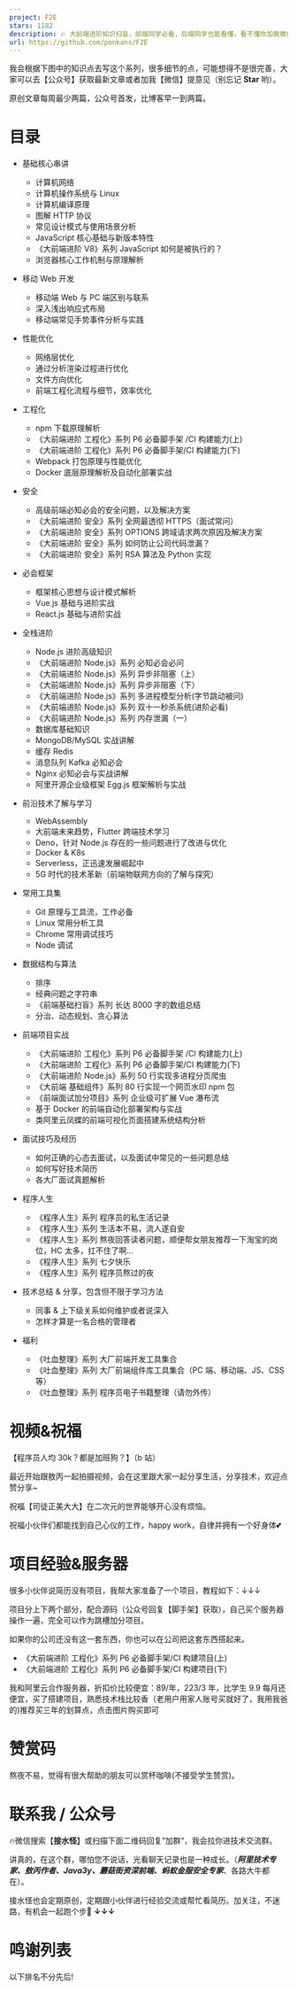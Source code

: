 ```yaml
---
project: F2E
stars: 1182
description: 🔥 大前端进阶知识扫盲，前端同学必看，后端同学也能看懂，看不懂你加我微信骂我渣男就好了！（欢迎star，持续更新）
url: https://github.com/ponkans/F2E
---
```


我会根据下图中的知识点去写这个系列，很多细节的点，可能想得不是很完善，大家可以去【公众号】获取最新文章或者加我【微信】提意见（别忘记 **Star** 哟）。

原创文章每周最少两篇，公众号首发，比博客早一到两篇。

目录
==

-   基础核心串讲
    
    -   计算机网络
    -   计算机操作系统与 Linux
    -   计算机编译原理
    -   图解 HTTP 协议
    -   常见设计模式与使用场景分析
    -   JavaScript 核心基础与新版本特性
    -   《大前端进阶 V8》系列 JavaScript 如何是被执行的？
    -   浏览器核心工作机制与原理解析
-   移动 Web 开发
    
    -   移动端 Web 与 PC 端区别与联系
    -   深入浅出响应式布局
    -   移动端常见手势事件分析与实践
-   性能优化
    
    -   网络层优化
    -   通过分析渲染过程进行优化
    -   文件方向优化
    -   前端工程化流程与细节，效率优化
-   工程化
    
    -   npm 下载原理解析
    -   《大前端进阶 工程化》系列 P6 必备脚手架 /CI 构建能力(上)
    -   《大前端进阶 工程化》系列 P6 必备脚手架/CI 构建能力(下)
    -   Webpack 打包原理与性能优化
    -   Docker 底层原理解析及自动化部署实战
-   安全
    
    -   高级前端必知必会的安全问题，以及解决方案
    -   《大前端进阶 安全》系列 全网最透彻 HTTPS（面试常问）
    -   《大前端进阶 安全》系列 OPTIONS 跨域请求两次原因及解决方案
    -   《大前端进阶 安全》系列 如何防止公司代码泄漏？
    -   《大前端进阶 安全》系列 RSA 算法及 Python 实现
-   必会框架
    
    -   框架核心思想与设计模式解析
    -   Vue.js 基础与进阶实战
    -   React.js 基础与进阶实战
-   全栈进阶
    
    -   Node.js 进阶高级知识
    -   《大前端进阶 Node.js》系列 必知必会必问
    -   《大前端进阶 Node.js》系列 异步非阻塞（上）
    -   《大前端进阶 Node.js》系列 异步非阻塞（下）
    -   《大前端进阶 Node.js》系列 多进程模型分析(字节跳动被问)
    -   《大前端进阶 Node.js》系列 双十一秒杀系统(进阶必看)
    -   《大前端进阶 Node.js》系列 内存泄漏（一）
    -   数据库基础知识
    -   MongoDB/MySQL 实战讲解
    -   缓存 Redis
    -   消息队列 Kafka 必知必会
    -   Nginx 必知必会与实战讲解
    -   阿里开源企业级框架 Egg.js 框架解析与实战
-   前沿技术了解与学习
    
    -   WebAssembly
    -   大前端未来趋势，Flutter 跨端技术学习
    -   Deno，针对 Node.js 存在的一些问题进行了改进与优化
    -   Docker & K8s
    -   Serverless，正迅速发展崛起中
    -   5G 时代的技术革新（前端物联网方向的了解与探究）
-   常用工具集
    
    -   Git 原理与工具流，工作必备
    -   Linux 常用分析工具
    -   Chrome 常用调试技巧
    -   Node 调试
-   数据结构与算法
    
    -   排序
    -   经典问题之字符串
    -   《前端基础扫盲》系列 长达 8000 字的数组总结
    -   分治、动态规划、贪心算法
-   前端项目实战
    
    -   《大前端进阶 工程化》系列 P6 必备脚手架 /CI 构建能力(上)
    -   《大前端进阶 工程化》系列 P6 必备脚手架/CI 构建能力(下)
    -   《大前端进阶 Node.js》系列 50 行实现多进程分页爬虫
    -   《大前端 基础组件》系列 80 行实现一个网页水印 npm 包
    -   《前端面试加分项目》系列 企业级可扩展 Vue 瀑布流
    -   基于 Docker 的前端自动化部署架构与实战
    -   类阿里云凤蝶的前端可视化页面搭建系统结构分析
-   面试技巧及经历
    
    -   如何正确的心态去面试，以及面试中常见的一些问题总结
    -   如何写好技术简历
    -   各大厂面试真题解析
-   程序人生
    
    -   《程序人生》系列 程序员的私生活记录
    -   《程序人生》系列 生活本不易，流人遂自安
    -   《程序人生》系列 熬夜回答读者问题，顺便帮女朋友推荐一下淘宝的岗位，HC 太多，扛不住了啊...
    -   《程序人生》系列 七夕快乐
    -   《程序人生》系列 程序员熬过的夜
-   技术总结 & 分享，包含但不限于学习方法
    
    -   同事 & 上下级关系如何维护或者说深入
    -   怎样才算是一名合格的管理者
-   福利
    
    -   《吐血整理》系列 大厂前端开发工具集合
    -   《吐血整理》系列 大厂前端组件库工具集合（PC 端、移动端、JS、CSS 等）
    -   《吐血整理》系列 程序员电子书籍整理（请勿外传）

视频&祝福
=====

【程序员人均 30k？都是加班狗？】（b 站）

最近开始跟敖丙一起拍摄视频，会在这里跟大家一起分享生活，分享技术，欢迎点赞分享~

祝福【司徒正美大大】在二次元的世界能够开心没有烦恼。

祝福小伙伴们都能找到自己心仪的工作，happy work，自律并拥有一个好身体💕

项目经验&服务器
========

很多小伙伴说简历没有项目，我帮大家准备了一个项目，教程如下：↓↓↓

项目分上下两个部分，配合源码（公众号回复【脚手架】获取），自己买个服务器操作一遍，完全可以作为跳槽加分项目。

如果你的公司还没有这一套东西，你也可以在公司把这套东西搭起来。

-   《大前端进阶 工程化》系列 P6 必备脚手架/CI 构建项目(上)
-   《大前端进阶 工程化》系列 P6 必备脚手架/CI 构建项目(下)

我和阿里云合作服务器，折扣价比较便宜：89/年，223/3 年，比学生 9.9 每月还便宜，买了搭建项目，熟悉技术栈比较香（老用户用家人账号买就好了，我用我爸的)推荐买三年的划算点，点击图片购买即可

赞赏码
===

熬夜不易，觉得有很大帮助的朋友可以赏杯咖啡(不接受学生赞赏)。

联系我 / 公众号
=========

🔥微信搜索【**接水怪**】或扫描下面二维码回复”加群“，我会拉你进技术交流群。

讲真的，在这个群，哪怕您不说话，光看聊天记录也是一种成长。（_**阿里技术专家、敖丙作者、Java3y、蘑菇街资深前端、蚂蚁金服安全专家**_、各路大牛都在）。

接水怪也会定期原创，定期跟小伙伴进行经验交流或帮忙看简历。加关注，不迷路，有机会一起跑个步🏃 **↓↓↓**

鸣谢列表
====

以下排名不分先后!
